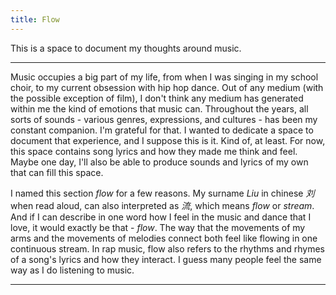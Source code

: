 ```yaml
---
title: Flow
---
```


This is a space to document my thoughts around music.

---

Music occupies a big part of my life, from when I was singing in my school choir, to my current obsession with hip hop dance. Out of any medium (with the possible exception of film), I don't think any medium has generated within me the kind of emotions that music can. Throughout the years, all sorts of sounds - various genres, expressions, and cultures - has been my constant companion. I'm grateful for that. I wanted to dedicate a space to document that experience, and I suppose this is it. Kind of, at least. For now, this space contains song lyrics and how they made me think and feel. Maybe one day, I'll also be able to produce sounds and lyrics of my own that can fill this space.

I named this section *flow* for a few reasons. My surname *Liu* in chinese *刘* when read aloud, can also interpreted as *流*, which means *flow* or *stream*. And if I can describe in one word how I feel in the music and dance that I love, it would exactly be that - *flow*. The way that the movements of my arms and the movements of melodies connect both feel like flowing in one continuous stream. In rap music, flow also refers to the rhythms and rhymes of a song's lyrics and how they interact. I guess many people feel the same way as I do listening to music.

---

